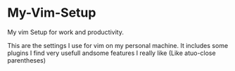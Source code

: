 # My-Vim-Setup
My vim Setup for work and productivity.

This are the settings I use for vim on my personal machine. It includes some plugins I find very usefull andsome features I really like (Like atuo-close parentheses)
